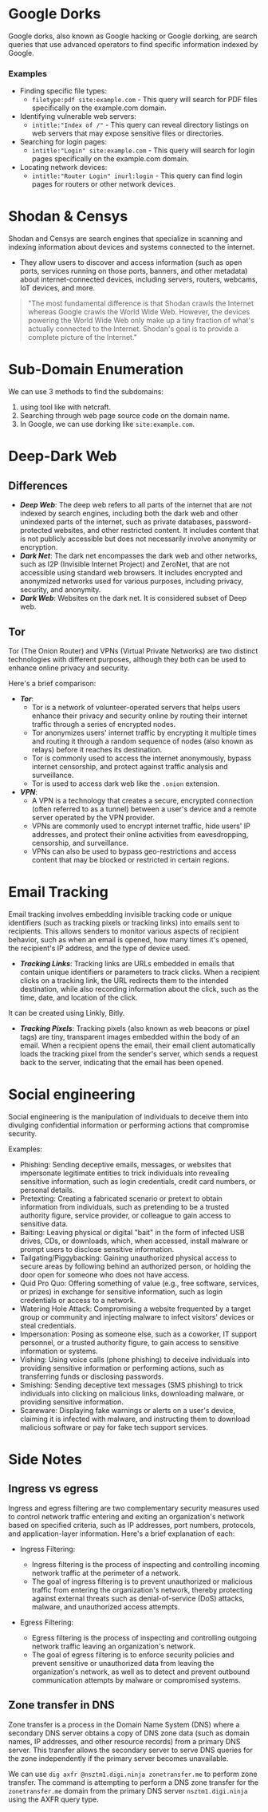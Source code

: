 # Google Dorks
Google dorks, also known as Google hacking or Google dorking, are search queries that use advanced operators to find specific information indexed by Google. 
### Examples
- Finding specific file types:
  + `filetype:pdf site:example.com` - This query will search for PDF files specifically on the example.com domain.
- Identifying vulnerable web servers:
  + `intitle:"Index of /"` - This query can reveal directory listings on web servers that may expose sensitive files or directories.
- Searching for login pages:
  + `intitle:"Login" site:example.com` - This query will search for login pages specifically on the example.com domain.
- Locating network devices:
  + `intitle:"Router Login" inurl:login` - This query can find login pages for routers or other network devices.

# Shodan & Censys
Shodan and Censys are search engines that specialize in scanning and indexing information about devices and systems connected to the internet.

- They allow users to discover and access information (such as open ports, services running on those ports, banners, and other metadata) about internet-connected devices, including servers, routers, webcams, IoT devices, and more.

> "The most fundamental difference is that Shodan crawls the Internet whereas Google crawls the World Wide Web. However, the devices powering the World Wide Web only make up a tiny fraction of what's actually connected to the Internet. Shodan's goal is to provide a complete picture of the Internet."

# Sub-Domain Enumeration
We can use 3 methods to find the subdomains:
1. using tool like with netcraft.
2. Searching through web page source code on the domain name.
3. In Google, we can use dorking like `site:example.com`.

# Deep-Dark Web

## Differences
- ***Deep Web***: The deep web refers to all parts of the internet that are not indexed by search engines, including both the dark web and other unindexed parts of the internet, such as private databases, password-protected websites, and other restricted content. It includes content that is not publicly accessible but does not necessarily involve anonymity or encryption.
- ***Dark Net***: The dark net encompasses the dark web and other networks, such as I2P (Invisible Internet Project) and ZeroNet, that are not accessible using standard web browsers. It includes encrypted and anonymized networks used for various purposes, including privacy, security, and anonymity.
- ***Dark Web***: Websites on the dark net. It is considered subset of Deep web.

## Tor
Tor (The Onion Router) and VPNs (Virtual Private Networks) are two distinct technologies with different purposes, although they both can be used to enhance online privacy and security.

Here's a brief comparison:

- ***Tor***:
  + Tor is a network of volunteer-operated servers that helps users enhance their privacy and security online by routing their internet traffic through a series of encrypted nodes.
  + Tor anonymizes users' internet traffic by encrypting it multiple times and routing it through a random sequence of nodes (also known as relays) before it reaches its destination.
  + Tor is commonly used to access the internet anonymously, bypass internet censorship, and protect against traffic analysis and surveillance.
  + Tor is used to access dark web like the `.onion` extension.
- ***VPN***:
  + A VPN is a technology that creates a secure, encrypted connection (often referred to as a tunnel) between a user's device and a remote server operated by the VPN provider.
  + VPNs are commonly used to encrypt internet traffic, hide users' IP addresses, and protect their online activities from eavesdropping, censorship, and surveillance.
  + VPNs can also be used to bypass geo-restrictions and access content that may be blocked or restricted in certain regions.

# Email Tracking
Email tracking involves embedding invisible tracking code or unique identifiers (such as tracking pixels or tracking links) into emails sent to recipients. This allows senders to monitor various aspects of recipient behavior, such as when an email is opened, how many times it's opened, the recipient's IP address, and the type of device used.

- ***Tracking Links***:
Tracking links are URLs embedded in emails that contain unique identifiers or parameters to track clicks. When a recipient clicks on a tracking link, the URL redirects them to the intended destination, while also recording information about the click, such as the time, date, and location of the click.

It can be created using Linkly, Bitly.

- ***Tracking Pixels***:
Tracking pixels (also known as web beacons or pixel tags) are tiny, transparent images embedded within the body of an email. When a recipient opens the email, their email client automatically loads the tracking pixel from the sender's server, which sends a request back to the server, indicating that the email has been opened.

# Social engineering
Social engineering is the manipulation of individuals to deceive them into divulging confidential information or performing actions that compromise security.

Examples:
- Phishing: Sending deceptive emails, messages, or websites that impersonate legitimate entities to trick individuals into revealing sensitive information, such as login credentials, credit card numbers, or personal details.
 - Pretexting: Creating a fabricated scenario or pretext to obtain information from individuals, such as pretending to be a trusted authority figure, service provider, or colleague to gain access to sensitive data.
 - Baiting: Leaving physical or digital "bait" in the form of infected USB drives, CDs, or downloads, which, when accessed, install malware or prompt users to disclose sensitive information.
 - Tailgating/Piggybacking: Gaining unauthorized physical access to secure areas by following behind an authorized person, or holding the door open for someone who does not have access.
 - Quid Pro Quo: Offering something of value (e.g., free software, services, or prizes) in exchange for sensitive information, such as login credentials or access to a network.
 - Watering Hole Attack: Compromising a website frequented by a target group or community and injecting malware to infect visitors' devices or steal credentials.
 - Impersonation: Posing as someone else, such as a coworker, IT support personnel, or a trusted authority figure, to gain access to sensitive information or systems.
 - Vishing: Using voice calls (phone phishing) to deceive individuals into providing sensitive information or performing actions, such as transferring funds or disclosing passwords.
 - Smishing: Sending deceptive text messages (SMS phishing) to trick individuals into clicking on malicious links, downloading malware, or providing sensitive information.
 - Scareware: Displaying fake warnings or alerts on a user's device, claiming it is infected with malware, and instructing them to download malicious software or pay for fake tech support services.

# Side Notes
## Ingress vs egress 
Ingress and egress filtering are two complementary security measures used to control network traffic entering and exiting an organization's network based on specified criteria, such as IP addresses, port numbers, protocols, and application-layer information. Here's a brief explanation of each:

- Ingress Filtering:
   + Ingress filtering is the process of inspecting and controlling incoming network traffic at the perimeter of a network.
   + The goal of ingress filtering is to prevent unauthorized or malicious traffic from entering the organization's network, thereby protecting against external threats such as denial-of-service (DoS) attacks, malware, and unauthorized access attempts.

- Egress Filtering:
  + Egress filtering is the process of inspecting and controlling outgoing network traffic leaving an organization's network.
  + The goal of egress filtering is to enforce security policies and prevent sensitive or unauthorized data from leaving the organization's network, as well as to detect and prevent outbound communication attempts by malware or compromised systems.

## Zone transfer in DNS
Zone transfer is a process in the Domain Name System (DNS) where a secondary DNS server obtains a copy of DNS zone data (such as domain names, IP addresses, and other resource records) from a primary DNS server. This transfer allows the secondary server to serve DNS queries for the zone independently if the primary server becomes unavailable.

We can use `dig axfr @nsztm1.digi.ninja zonetransfer.me` to perform zone transfer. The command is attempting to perform a DNS zone transfer for the `zonetransfer.me` domain from the primary DNS server `nsztm1.digi.ninja` using the AXFR query type.
